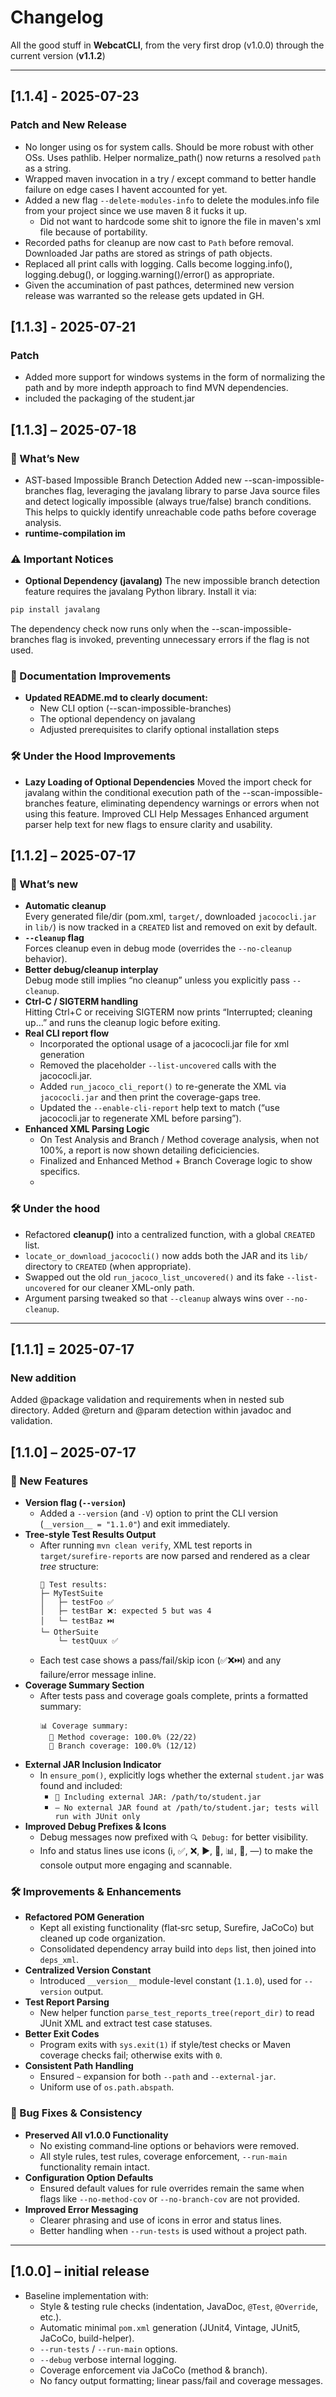 # Changelog

All the good stuff in **WebcatCLI**, from the very first drop (v1.0.0) through the current version (**v1.1.2**)

---

## [1.1.4] - 2025-07-23

### Patch and New Release
- No longer using os for system calls. Should be more robust with other OSs. Uses pathlib. Helper normalize_path() now returns a resolved `path` as a string.
- Wrapped maven invocation in a try / except command to better handle failure on edge cases I havent accounted for yet. 
- Added a new flag `--delete-modules-info` to delete the modules.info file from your project since we use maven 8 it fucks it up.
    - Did not want to hardcode some shit to ignore the file in maven's xml file because of portability. 
- Recorded paths for cleanup are now cast to `Path` before removal. Downloaded Jar paths are stored as strings of path objects.
- Replaced all print calls with logging. Calls become logging.info(), logging.debug(), or logging.warning()/error() as appropriate.
- Given the accumination of past pathces, determined new version release was warranted so the release gets updated in GH.

## [1.1.3] - 2025-07-21

### Patch
- Added more support for windows systems in the form of normalizing the path and by more indepth approach to find MVN dependencies.
- included the packaging of the student.jar

## [1.1.3] – 2025-07-18

### 🎉 What’s New
- AST-based Impossible Branch Detection
    Added new --scan-impossible-branches flag, leveraging the javalang library to parse Java source files and detect logically impossible (always true/false) branch conditions. This helps to quickly identify unreachable code paths before coverage analysis.
- **runtime-compilation im**

### ⚠️ Important Notices
- **Optional Dependency (javalang)**
    The new impossible branch detection feature requires the javalang Python library. Install it via:
```bash
pip install javalang
```
The dependency check now runs only when the --scan-impossible-branches flag is invoked, preventing unnecessary errors if the flag is not used.

### 📖 Documentation Improvements
- **Updated README.md to clearly document:**
    - New CLI option (--scan-impossible-branches)
    - The optional dependency on javalang
    - Adjusted prerequisites to clarify optional installation steps

### 🛠 Under the Hood Improvements
- **Lazy Loading of Optional Dependencies**
    Moved the import check for javalang within the conditional execution path of the --scan-impossible-branches feature, eliminating dependency warnings or errors when not using this feature.
    Improved CLI Help Messages
    Enhanced argument parser help text for new flags to ensure clarity and usability.


## [1.1.2] – 2025-07-17

### 🎉 What’s new

- **Automatic cleanup**  
  Every generated file/dir (pom.xml, `target/`, downloaded `jacococli.jar` in `lib/`) is now tracked in a `CREATED` list and removed on exit by default.
- **`--cleanup` flag**  
  Forces cleanup even in debug mode (overrides the `--no-cleanup` behavior).
- **Better debug/cleanup interplay**  
  Debug mode still implies “no cleanup” unless you explicitly pass `--cleanup`.
- **Ctrl-C / SIGTERM handling**  
  Hitting Ctrl+C or receiving SIGTERM now prints “Interrupted; cleaning up…” and runs the cleanup logic before exiting.
- **Real CLI report flow**  
  - Incorporated the optional usage of a jacococli.jar file for xml generation
  - Removed the placeholder `--list-uncovered` calls with the jacococli.jar.  
  - Added `run_jacoco_cli_report()` to re-generate the XML via `jacococli.jar` and then print the coverage-gaps tree.  
  - Updated the `--enable-cli-report` help text to match (“use jacococli.jar to regenerate XML before parsing”).
- **Enhanced XML Parsing Logic**
  - On Test Analysis and Branch / Method coverage analysis, when not 100%, a report is now shown detailing deficiciencies.
  - Finalized and Enhanced Method + Branch Coverage logic to show specifics.
  - 

### 🛠 Under the hood

- Refactored **cleanup()** into a centralized function, with a global `CREATED` list.  
- `locate_or_download_jacococli()` now adds both the JAR and its `lib/` directory to `CREATED` (when appropriate).  
- Swapped out the old `run_jacoco_list_uncovered()` and its fake `--list-uncovered` for our cleaner XML-only path.  
- Argument parsing tweaked so that `--cleanup` always wins over `--no-cleanup`.

---

## [1.1.1] = 2025-07-17

### New addition

Added @package validation and requirements when in nested sub directory. 
Added @return and @param detection within javadoc and validation. 

## [1.1.0] – 2025-07-17

### 🚀 New Features

- **Version flag (`--version`)**  
  - Added a `--version` (and `-V`) option to print the CLI version (`__version__ = "1.1.0"`) and exit immediately.  
- **Tree-style Test Results Output**  
  - After running `mvn clean verify`, XML test reports in `target/surefire-reports` are now parsed and rendered as a clear *tree* structure:  
    ```
    🧪 Test results:
    ├─ MyTestSuite
    │   ├─ testFoo ✅
    │   ├─ testBar ❌: expected 5 but was 4
    │   └─ testBaz ⏭️
    └─ OtherSuite
        └─ testQuux ✅
    ```
  - Each test case shows a pass/fail/skip icon (✅❌⏭️) and any failure/error message inline.
- **Coverage Summary Section**  
  - After tests pass and coverage goals complete, prints a formatted summary:
    ```
    📊 Coverage summary:
      🧩 Method coverage: 100.0% (22/22)
      🍃 Branch coverage: 100.0% (12/12)
    ```
- **External JAR Inclusion Indicator**  
  - In `ensure_pom()`, explicitly logs whether the external `student.jar` was found and included:
    - `🔗 Including external JAR: /path/to/student.jar`
    - `— No external JAR found at /path/to/student.jar; tests will run with JUnit only`
- **Improved Debug Prefixes & Icons**  
  - Debug messages now prefixed with `🔍 Debug:` for better visibility.  
  - Info and status lines use icons (ℹ️, ✅, ❌, ▶️, 🧪, 📊, 🔗, —) to make the console output more engaging and scannable.

### 🛠 Improvements & Enhancements

- **Refactored POM Generation**  
  - Kept all existing functionality (flat‐src setup, Surefire, JaCoCo) but cleaned up code organization.  
  - Consolidated dependency array build into `deps` list, then joined into `deps_xml`.  
- **Centralized Version Constant**  
  - Introduced `__version__` module-level constant (`1.1.0`), used for `--version` output.
- **Test Report Parsing**  
  - New helper function `parse_test_reports_tree(report_dir)` to read JUnit XML and extract test case statuses.
- **Better Exit Codes**  
  - Program exits with `sys.exit(1)` if style/test checks or Maven coverage checks fail; otherwise exits with `0`.
- **Consistent Path Handling**  
  - Ensured `~` expansion for both `--path` and `--external-jar`.  
  - Uniform use of `os.path.abspath`.

### 🐛 Bug Fixes & Consistency

- **Preserved All v1.0.0 Functionality**  
  - No existing command‐line options or behaviors were removed.  
  - All style rules, test rules, coverage enforcement, `--run-main` functionality remain intact.
- **Configuration Option Defaults**  
  - Ensured default values for rule overrides remain the same when flags like `--no-method-cov` or `--no-branch-cov` are not provided.
- **Improved Error Messaging**  
  - Clearer phrasing and use of icons in error and status lines.  
  - Better handling when `--run-tests` is used without a project path.

---

## [1.0.0] – initial release

- Baseline implementation with:
  - Style & testing rule checks (indentation, JavaDoc, `@Test`, `@Override`, etc.).
  - Automatic minimal `pom.xml` generation (JUnit4, Vintage, JUnit5, JaCoCo, build-helper).
  - `--run-tests` / `--run-main` options.
  - `--debug` verbose internal logging.
  - Coverage enforcement via JaCoCo (method & branch).
  - No fancy output formatting; linear pass/fail and coverage messages.


